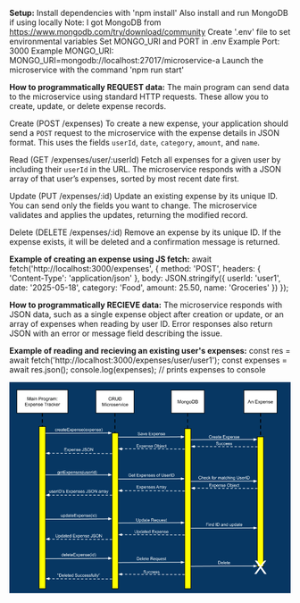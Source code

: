 **Setup:**
Install dependencies with 'npm install'
   Also install and run MongoDB if using locally
   Note: I got MongoDB from https://www.mongodb.com/try/download/community
Create '.env' file to set environmental variables
   Set MONGO_URI and PORT in .env
      Example Port: 3000
      Example MONGO_URI: MONGO_URI=mongodb://localhost:27017/microservice-a
Launch the microservice with the command 'npm run start'

**How to programmatically REQUEST data:**
The main program can send data to the microservice using standard HTTP requests. These allow you to create, update, or delete expense records.

Create (POST /expenses)
To create a new expense, your application should send a `POST` request to the microservice with the expense details in JSON format. This uses the fields `userId`, `date`, `category`, `amount`, and `name`.

Read (GET /expenses/user/:userId)
Fetch all expenses for a given user by including their `userId` in the URL. The microservice responds with a JSON array of that user’s expenses, sorted by most recent date first.

Update (PUT /expenses/:id)
Update an existing expense by its unique ID. You can send only the fields you want to change. The microservice validates and applies the updates, returning the modified record.

Delete (DELETE /expenses/:id)
Remove an expense by its unique ID. If the expense exists, it will be deleted and a confirmation message is returned.

**Example of creating an expense using JS fetch:**
   await fetch('http://localhost:3000/expenses', {
      method: 'POST',
      headers: { 'Content-Type': 'application/json' },
      body: JSON.stringify({
         userId: 'user1',
         date: '2025-05-18',
         category: 'Food',
         amount: 25.50,
         name: 'Groceries'
      })
   });

**How to programmatically RECIEVE data:**
The microservice responds with JSON data, such as a single expense object after creation or update, or an array of expenses when reading by user ID. Error responses also return JSON with an error or message field describing the issue.

**Example of reading and recieving an existing user's expenses:**
   const res = await fetch('http://localhost:3000/expenses/user/user1');
   const expenses = await res.json();
   console.log(expenses); // prints expenses to console

![alt text](https://github.com/jlukoseOSU/MongoDB-Microservice/blob/main/Expense-Microservice-UML-Sequence-Diagram.png)
